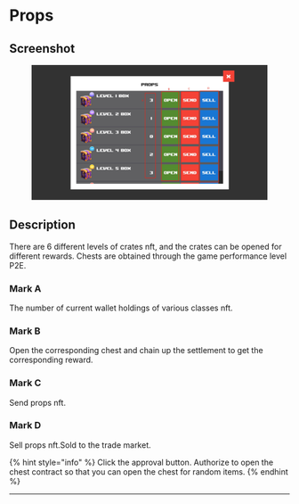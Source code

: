 # Props

## Screenshot

<figure><img src="../.gitbook/assets/props.png" alt=""><figcaption></figcaption></figure>

## Description

There are 6 different levels of crates nft, and the crates can be opened for different rewards. Chests are obtained through the game performance level P2E.

### Mark A

The number of current wallet holdings of various classes nft.

### Mark B

Open the corresponding chest and chain up the settlement to get the corresponding reward.

### Mark C

Send props nft.

### Mark D

Sell props nft.Sold to the trade market.

{% hint style="info" %}
Click the approval button. Authorize to open the chest contract so that you can open the chest for random items.
{% endhint %}

***
